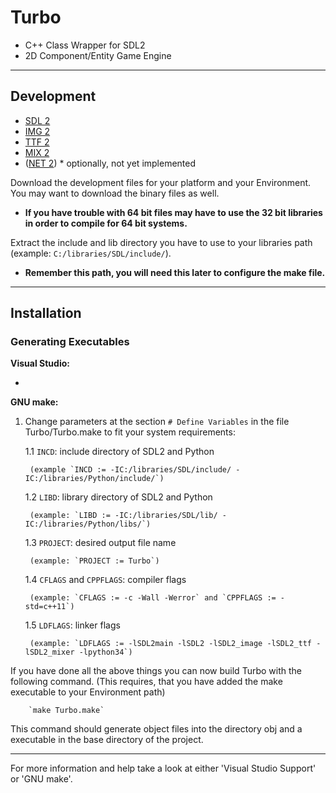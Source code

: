 # Turbo

- C++ Class Wrapper for SDL2
- 2D Component/Entity Game Engine

___

## Development

- [SDL 2](https://www.libsdl.org/download-2.0.php)
- [IMG 2](https://www.libsdl.org/projects/SDL_image/)
- [TTF 2](https://www.libsdl.org/projects/SDL_ttf/)
- [MIX 2](https://www.libsdl.org/projects/SDL_mixer/)
- ([NET 2](https://www.libsdl.org/projects/SDL_net/)) * optionally, not yet implemented

Download the development files for your platform and your Environment. You may want to download the binary files as well.
- **If you have trouble with 64 bit files may have to use the 32 bit libraries in order to compile for 64 bit systems.**

Extract the include and lib directory you have to use to your libraries path (example: `C:/libraries/SDL/include/`).
- **Remember this path, you will need this later to configure the make file.**

___

## Installation

### Generating Executables

**Visual Studio:**

-

**GNU make:**

1. Change parameters at the section `# Define Variables` in the file Turbo/Turbo.make to fit your system requirements:

	1.1 `INCD`: include directory of SDL2 and Python
	
		(example `INCD := -IC:/libraries/SDL/include/ -IC:/libraries/Python/include/`)
	
	1.2 `LIBD`: library directory of SDL2 and Python
	
		(example: `LIBD := -IC:/libraries/SDL/lib/ -IC:/libraries/Python/libs/`)
	
	1.3 `PROJECT`: desired output file name

		(example: `PROJECT := Turbo`)	

	1.4 `CFLAGS` and `CPPFLAGS`: compiler flags
	
		(example: `CFLAGS := -c -Wall -Werror` and `CPPFLAGS := -std=c++11`)
	
	1.5 `LDFLAGS`: linker flags

		(example: `LDFLAGS := -lSDL2main -lSDL2 -lSDL2_image -lSDL2_ttf -lSDL2_mixer -lpython34`)

If you have done all the above things you can now build Turbo with the following command.
(This requires, that you have added the make executable to your Environment path)
	
		`make Turbo.make`

This command should generate object files into the directory obj and a executable in the base directory of the project.

___

For more information and help take a look at either 'Visual Studio Support' or 'GNU make'.

